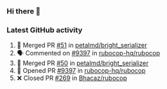 ### Hi there 👋


### Latest GitHub activity
<!--START_SECTION:activity-->
1. 🎉 Merged PR [#51](https://github.com/petalmd/bright_serializer/pull/51) in [petalmd/bright_serializer](https://github.com/petalmd/bright_serializer)
2. 🗣 Commented on [#9397](https://github.com/rubocop-hq/rubocop/issues/9397) in [rubocop-hq/rubocop](https://github.com/rubocop-hq/rubocop)
3. 🎉 Merged PR [#50](https://github.com/petalmd/bright_serializer/pull/50) in [petalmd/bright_serializer](https://github.com/petalmd/bright_serializer)
4. 💪 Opened PR [#9397](https://github.com/rubocop-hq/rubocop/pull/9397) in [rubocop-hq/rubocop](https://github.com/rubocop-hq/rubocop)
5. ❌ Closed PR [#269](https://github.com/Bhacaz/rubocop/pull/269) in [Bhacaz/rubocop](https://github.com/Bhacaz/rubocop)
<!--END_SECTION:activity-->

<!--
**Bhacaz/bhacaz** is a ✨ _special_ ✨ repository because its `README.md` (this file) appears on your GitHub profile.

Here are some ideas to get you started:

- 🔭 I’m currently working on ...
- 🌱 I’m currently learning ...
- 👯 I’m looking to collaborate on ...
- 🤔 I’m looking for help with ...
- 💬 Ask me about ...
- 📫 How to reach me: ...
- 😄 Pronouns: ...
- ⚡ Fun fact: ...
-->

